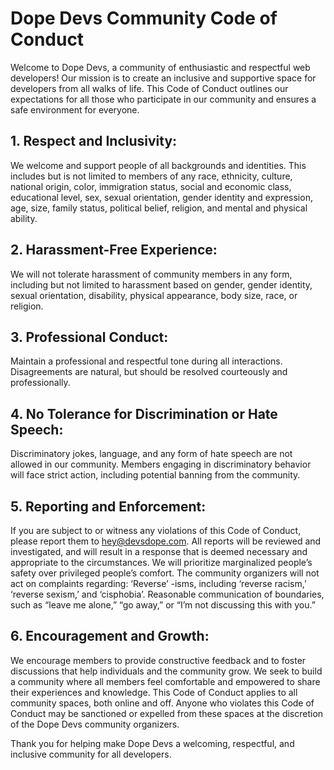 # Dope Devs Community Code of Conduct

Welcome to Dope Devs, a community of enthusiastic and respectful web developers! Our mission is to create an inclusive and supportive space for developers from all walks of life. This Code of Conduct outlines our expectations for all those who participate in our community and ensures a safe environment for everyone.

## 1. Respect and Inclusivity:

We welcome and support people of all backgrounds and identities. This includes but is not limited to members of any race, ethnicity, culture, national origin, color, immigration status, social and economic class, educational level, sex, sexual orientation, gender identity and expression, age, size, family status, political belief, religion, and mental and physical ability.

## 2. Harassment-Free Experience:

We will not tolerate harassment of community members in any form, including but not limited to harassment based on gender, gender identity, sexual orientation, disability, physical appearance, body size, race, or religion.

## 3. Professional Conduct:

Maintain a professional and respectful tone during all interactions. Disagreements are natural, but should be resolved courteously and professionally.

## 4. No Tolerance for Discrimination or Hate Speech:

Discriminatory jokes, language, and any form of hate speech are not allowed in our community. Members engaging in discriminatory behavior will face strict action, including potential banning from the community.

## 5. Reporting and Enforcement:

If you are subject to or witness any violations of this Code of Conduct, please report them to hey@devsdope.com. All reports will be reviewed and investigated, and will result in a response that is deemed necessary and appropriate to the circumstances.
We will prioritize marginalized people’s safety over privileged people’s comfort. The community organizers will not act on complaints regarding:
‘Reverse’ -isms, including ‘reverse racism,’ ‘reverse sexism,’ and ‘cisphobia’.
Reasonable communication of boundaries, such as “leave me alone,” “go away,” or “I’m not discussing this with you.”

## 6. Encouragement and Growth:

We encourage members to provide constructive feedback and to foster discussions that help individuals and the community grow. We seek to build a community where all members feel comfortable and empowered to share their experiences and knowledge.
This Code of Conduct applies to all community spaces, both online and off. Anyone who violates this Code of Conduct may be sanctioned or expelled from these spaces at the discretion of the Dope Devs community organizers.

Thank you for helping make Dope Devs a welcoming, respectful, and inclusive community for all developers.
